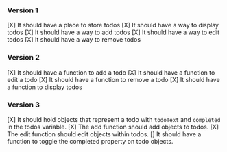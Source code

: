 ### Version 1
[X] It should have a place to store todos
[X] It should have a way to display todos
[X] It should have a way to add todos
[X] It should have a way to edit todos
[X] It should have a way to remove todos

### Version 2
[X] It should have a function to add a todo
[X] It should have a function to edit a todo
[X] It should have a function to remove a todo
[X] It should have a function to display todos

### Version 3
[X] It should hold objects that represent a todo with `todoText` and 
`completed` in the todos variable.
[X] The add function should add objects to todos.
[X] The edit function should edit objects within todos.
[] It should have a function to toggle the completed property on todo objects.